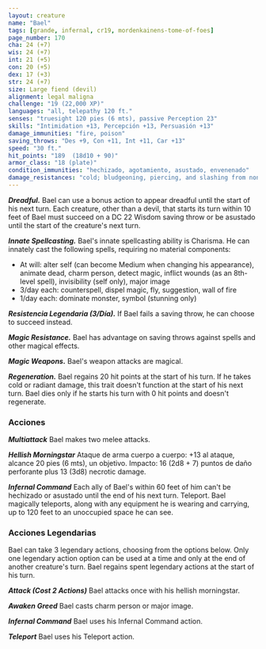 ```yaml
---
layout: creature
name: "Bael"
tags: [grande, infernal, cr19, mordenkainens-tome-of-foes]
page_number: 170
cha: 24 (+7)
wis: 24 (+7)
int: 21 (+5)
con: 20 (+5)
dex: 17 (+3)
str: 24 (+7)
size: Large fiend (devil)
alignment: legal maligna
challenge: "19 (22,000 XP)"
languages: "all, telepathy 120 ft."
senses: "truesight 120 pies (6 mts), passive Perception 23"
skills: "Intimidation +13, Percepción +13, Persuasión +13"
damage_immunities: "fire, poison"
saving_throws: "Des +9, Con +11, Int +11, Car +13"
speed: "30 ft."
hit_points: "189  (18d10 + 90)"
armor_class: "18 (plate)"
condition_immunities: "hechizado, agotamiento, asustado, envenenado"
damage_resistances: "cold; bludgeoning, piercing, and slashing from nonmagical attacks that aren't silvered"
---
```


***Dreadful.*** Bael can use a bonus action to appear dreadful until the start of his next turn. Each creature, other than a devil, that starts its turn within 10 feet of Bael must succeed on a DC 22 Wisdom saving throw or be asustado until the start of the creature's next turn.

***Innate Spellcasting.*** Bael's innate spellcasting ability is Charisma. He can innately cast the following spells, requiring no material components:
* At will: alter self (can become Medium when changing his appearance), animate dead, charm person, detect magic, inflict wounds (as an 8th-level spell), invisibility (self only), major image
* 3/day each: counterspell, dispel magic, fly, suggestion, wall of fire
* 1/day each: dominate monster, symbol (stunning only)

***Resistencia Legendaria (3/Día).*** If Bael fails a saving throw, he can choose to succeed instead.

***Magic Resistance.*** Bael has advantage on saving throws against spells and other magical effects.

***Magic Weapons.*** Bael's weapon attacks are magical.

***Regeneration.*** Bael regains 20 hit points at the start of his turn. If he takes cold or radiant damage, this trait doesn't function at the start of his next turn. Bael dies only if he starts his turn with 0 hit points and doesn't regenerate.

### Acciones

***Multiattack*** Bael makes two melee attacks.

***Hellish Morningstar*** Ataque de arma cuerpo a cuerpo: +13 al ataque, alcance 20 pies (6 mts), un objetivo. Impacto: 16 (2d8 + 7) puntos de daño perforante plus 13 (3d8) necrotic damage.

***Infernal Command*** Each ally of Bael's within 60 feet of him can't be hechizado or asustado until the end of his next turn. Teleport. Bael magically teleports, along with any equipment he is wearing and carrying, up to 120 feet to an unoccupied space he can see.

### Acciones Legendarias

Bael can take 3 legendary actions, choosing from the options below. Only one legendary action option can be used at a time and only at the end of another creature's turn. Bael regains spent legendary actions at the start of his turn.

***Attack (Cost 2 Actions)*** Bael attacks once with his hellish morningstar.

***Awaken Greed*** Bael casts charm person or major image.

***Infernal Command*** Bael uses his Infernal Command action.

***Teleport*** Bael uses his Teleport action.